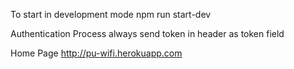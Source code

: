 To start in development mode
    npm run start-dev

Authentication Process
    always send token in header as token field   

Home Page 
    http://pu-wifi.herokuapp.com

